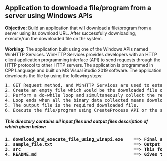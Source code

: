 ## Application to download a file/program from a server using Windows APIs
**Objective:** Build an application that will download a file/program from a server using its download URL. After successfully downloading, execute/run the downloaded file on the system.
<br>
<br>
**Working:** The application built using one of the Windows APIs named WinHTTP Services. WinHTTP Services provides developers with an HTTP client application programming interface (API) to send requests through the HTTP protocol to other HTTP servers. The application is programmed in CPP Language and built on MS Visual Studio 2019 software. The application downloads the file by using the following steps:
<pre>
1. GET Request method, and WinHTTP Services are used to establish the connection to the file's server using its URL.
2. Create an empty file which would be the downloaded file or the output file.
3. Perform a do-while loop and simultaneously collect the required file's binary data and write it to the output file.
4. Loop ends when all the binary data collected means download is complete.
5. The output file is the required downloaded file.
6. Execute the file/program using CreateProcess API or the system command.
</pre>

##### This directory contains all input files and output files description of which given below:
<h4>
<pre>
1. download_and_execute_file_using_winapi.exe    ==> Final application that follows the objective.                 
2. sample_file.txt                               ==> Output or downloaded file which could be downloaded from <a href="https://www.drive.google.com/u/1/uc?id=1QcRsZCiD-oScR4VkE4qM6cNy8Crgg5UL&export=download/sample_file.txt">here</a>
3. src                                           ==> This folder contains all source and input files of the final application.
4. README.md                                     ==> Gives the brief details of all the files of this directory.
</pre>
</h4>
